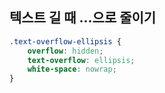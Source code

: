 ## 텍스트 길 때 ...으로 줄이기
```css
.text-overflow-ellipsis {
	overflow: hidden;
	text-overflow: ellipsis;
	white-space: nowrap;
}
```
